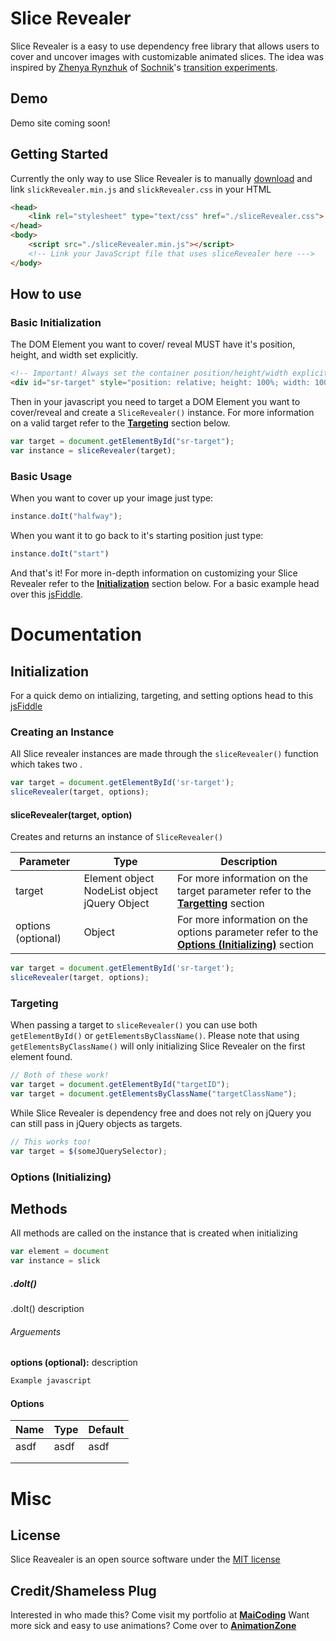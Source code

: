 # Slice Revealer
Slice Revealer is a easy to use dependency free library that allows users to cover and uncover images with customizable animated slices. The idea was inspired by [Zhenya Rynzhuk](https://zhenyary.com/) of [Sochnik](https://dribbble.com/Sochnik)'s [transition experiments](https://dribbble.com/shots/4132057-Selected-Works-Transitions-Experiments).

## Demo
Demo site coming soon!

## Getting Started
Currently the only way to use Slice Revealer is to manually [download]() and link `slickRevealer.min.js` and `slickRevealer.css` in your HTML
```html
<head>
    <link rel="stylesheet" type="text/css" href="./sliceRevealer.css">
</head>
<body>
    <script src="./sliceRevealer.min.js"></script>	
    <!-- Link your JavaScript file that uses sliceRevealer here --->
</body>
```

## How to use
### Basic Initialization
The DOM Element you want to cover/ reveal MUST have it's position, height, and width set explicitly.
```html
<!-- Important! Always set the container position/height/width explicitly in your HTML or CSS-->
<div id="sr-target" style="position: relative; height: 100%; width: 100%"></div>
```

Then in your javascript you need to target a DOM Element you want to cover/reveal and create a `SliceRevealer()` instance. For more information on a valid target refer to the [**Targeting**](https://github.com/RealTayy/slice-revealer#targeting) section below.
``` javascript
var target = document.getElementById("sr-target");
var instance = sliceRevealer(target);
```

### Basic Usage
When you want to cover up your image just type:
```javascript
instance.doIt("halfway");
```

When you want it to go back to it's starting position just type:
```javascript
instance.doIt("start")
```

And that's it! For more in-depth information on customizing your Slice Revealer refer to the [**Initialization**](https://github.com/RealTayy/slice-revealer#initialization) section below.
For a basic example head over this [jsFiddle](https://jsfiddle.net/MaiCoding/jvb4oce8/15).

# Documentation
## Initialization
For a quick demo on intializing, targeting, and setting options head to this [jsFiddle](https://jsfiddle.net/MaiCoding/akLcrot7/)

### Creating an Instance
All Slice revealer instances are made through the `sliceRevealer()` function which takes two .
```javascript
var target = document.getElementById('sr-target');
sliceRevealer(target, options);
```

#### **sliceRevealer(target, option)**
Creates and returns an instance of `SliceRevealer()`

| Parameter          | Type                                               | Description                                                                                                                              |
|--------------------|----------------------------------------------------|------------------------------------------------------------------------------------------------------------------------------------------|
| target             | Element object NodeList object jQuery Object | For more information on the target parameter refer to the [**Targetting**](https://github.com/RealTayy/slice-revealer#targeting) section |
| options (optional) | Object                                             | For more information on the options parameter refer to the [**Options (Initializing)**]() section                                        |

```javascript
var target = document.getElementById('sr-target');
sliceRevealer(target, options);
```

### Targeting
When passing a target to `sliceRevealer()` you can use both `getElementById()` or `getElementsByClassName()`. Please note that using `getElementsByClassName()` will only initializing Slice Revealer on the first element found.
```javascript
// Both of these work!
var target = document.getElementById("targetID");
var target = document.getElementsByClassName("targetClassName");
```

While Slice Revealer is dependency free and does not rely on jQuery you can still pass in jQuery objects as targets.
```javascript
// This works too!
var target = $(someJQuerySelector);
```

### Options (Initializing)

## Methods
All methods are called on the instance that is created when initializing
```javascript
var element = document
var instance = slick
```

##### .doIt()
.doIt() description
###### Arguements
**options (optional):**  description
```javascript
Example javascript
```

#### Options
| Name | Type | Default |
|------|------|---------|
| asdf | asdf | asdf    |
|      |      |         |
|      |      |         |

# Misc
## License
Slice Reavealer is an open source software under the [MIT license](https://github.com/RealTayy/slice-revealer/blob/master/LICENSE.md)
## Credit/Shameless Plug
Interested in who made this? Come visit my portfolio at [**MaiCoding**](http://www.maiCoding.me)
Want more sick and easy to use animations? Come over to [**AnimationZone**]()
